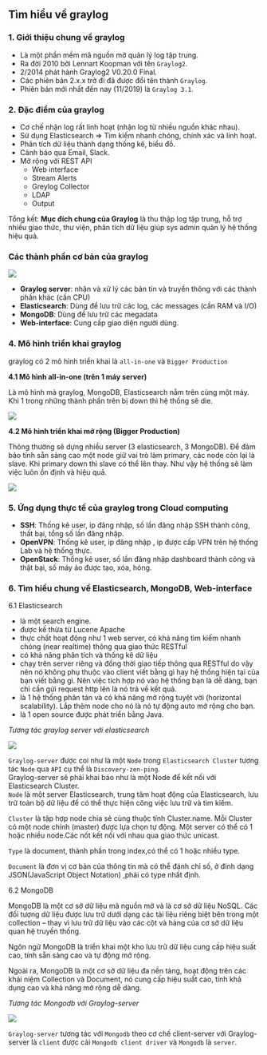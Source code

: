 ## Tìm hiểu về graylog  

### 1. Giới thiệu chung về graylog  

- Là một phần mềm mã nguồn mở quản lý log tập trung.  
- Ra đời 2010 bởi Lennart Koopman với tên `Graylog2`.  
- 2/2014 phát hành Graylog2 V0.20.0 Final.  
- Các phiên bản 2.x.x  trở đi đã được đổi tên thành `Graylog`.  
- Phiên bản mới nhất đến nay (11/2019) là `Graylog 3.1`.  

### 2. Đặc điểm của graylog  

- Cơ chế nhận log rất linh hoạt (nhận log từ nhiều nguồn khác nhau).  
- Sử dụng Elasticsearch => Tìm kiếm nhanh chóng, chính xác và linh hoạt.  
- Phân tích dữ liệu thành dạng thống kê, biểu đồ.  
- Cảnh báo qua Email, Slack.  
- Mở rộng với REST API 
    - Web interface  
    - Stream Alerts  
    - Greylog Collector  
    - LDAP  
    - Output  

Tổng kết: **Mục đích chung của Graylog** là thu thập log tập trung, hỗ trợ nhiều giao thức, thư viện, phân tích dữ liệu giúp sys admin quản lý hệ thống hiệu quả.  

### Các thành phần cơ bản của graylog  

<img src="https://i.imgur.com/KIAYi3l.png">  

- **Graylog server**: nhận và xử lý các bản tin và truyền thông với các thành phần khác (cần CPU)  
- **Elasticsearch**: Dùng để lưu trữ các log, các messages (cần RAM và I/O)  
- **MongoDB**: Dùng để lưu trữ các megadata  
- **Web-interface**: Cung cấp giao diện người dùng.  

### 4. Mô hình triển khai graylog  

graylog có 2 mô hình triển khai là `all-in-one` và `Bigger Production`  

**4.1 Mô hình all-in-one (trên 1 máy server)**

Là mô hình mà graylog, MongoDB, Elasticsearch nằm trên cùng một máy. Khi 1 trong những thành phần trên bị down thì hệ thống sẽ die.  

<img src="https://i.imgur.com/nvAzq2E.png">  

**4.2 Mô hình triển khai mở rộng (Bigger Production)**  

Thông thường sẽ dựng nhiều server (3 elasticsearch, 3 MongoDB). Để đảm bảo tính sẵn sàng cao một node giữ vai trò làm primary, các node còn lại là slave. Khi primary down thì slave có thể lên thay. Như vậy hệ thống sẽ làm việc luôn ổn định và hiệu quả.  

<img src="https://i.imgur.com/bPFMMPJ.png">  

### 5. Ứng dụng thực tế của graylog trong Cloud computing  

- **SSH**: Thống kê user, ip đăng nhập, số lần đăng nhập SSH thành công, thất bại, tổng số lần đăng nhập.  
- **OpenVPN**: Thống kê user, ip đăng nhập , ip được cấp VPN trên hệ thống Lab và hệ thống thực.  
- **OpenStack**: Thống kê user, số lần đăng nhập dashboard thành công và thật bại, số máy ảo được tạo, xóa, hỏng.

### 6. Tìm hiểu chung về Elasticsearch, MongoDB, Web-interface  

6.1 Elasticsearch  
- là một search engine.  
- được kế thừa từ Lucene Apache  
- thực chất hoạt động như 1 web server, có khả năng tìm kiếm nhanh chóng (near realtime) thông qua giao thức RESTful  
- có khả năng phân tích và thống kê dữ liệu  
- chạy trên server riêng và đồng thời giao tiếp thông qua RESTful do vậy nên nó không phụ thuộc vào client viết bằng gì hay hệ thống hiện tại của bạn viết bằng gì. Nên việc tích hợp nó vào hệ thống bạn là dễ dàng, bạn chỉ cần gửi request http lên là nó trả về kết quả.  
- là 1 hệ thống phân tán và có khả năng mở rộng tuyệt vời (horizontal scalability). Lắp thêm node cho nó là nó tự động auto mở rộng cho bạn.  
- là 1 open source được phát triển bằng Java.  

*Tương tác graylog server với elasticsearch*  

<img src="https://i.imgur.com/a21lVZH.png">  

 `Graylog-server` được coi như là một `Node` trong `Elasticsearch Cluster` tương tác `Node` qua `API` cụ thể là `Discovery-zen-ping`.  
 Graylog-server sẽ phải khai báo như là một Node để kết nối với Elasticsearch Cluster.  
`Node` là một server Elasticsearch, trung tâm hoạt động của Elasticsearch, lưu trữ toàn bộ dữ liệu để có thể thực hiện công việc lưu trữ và tìm kiếm.

`Cluster` là tập hợp node chia sẻ cùng thuộc tính Cluster.name. Mỗi Cluster có một node chính (master) được lựa chọn tự động. Một server có thể có 1 hoặc nhiều node.Các nốt kết nối với nhau qua giao thức unicast.

`Type` là document, thành phần trong index,có thể có 1 hoặc nhiều type.

`Document` là đơn vị cơ bản của thông tin mà có thể đánh chỉ số, ở đinh dạng JSON(JavaScript Object Notation) ,phải có type nhất định.  

6.2 MongoDB  

MongoDB là một cơ sở dữ liệu mã nguồn mở và là cơ sở dữ liệu NoSQL. Các đối tượng dữ liệu được lưu trữ dưới dạng các tài liệu riêng biệt bên trong một collection – thay vì lưu trữ dữ liệu vào các cột và hàng của cơ sở dữ liệu quan hệ truyền thống.

Ngôn ngữ MongoDB là triển khai một kho lưu trữ dữ liệu cung cấp hiệu suất cao, tính sẵn sàng cao và tự động mở rộng.  

Ngoài ra, MongoDB là một cơ sở dữ liệu đa nền tảng, hoạt động trên các khái niệm Collection và Document, nó cung cấp hiệu suất cao, tính khả dụng cao và khả năng mở rộng dễ dàng.  

*Tương tác Mongodb với Graylog-server*

<img src="https://i.imgur.com/9pzvVrd.png">  

`Graylog-server` tương tác với `Mongodb` theo cơ chế client-server với Graylog-server là `client` được cài `Mongodb client driver` và `Mongodb` là `server`.  
